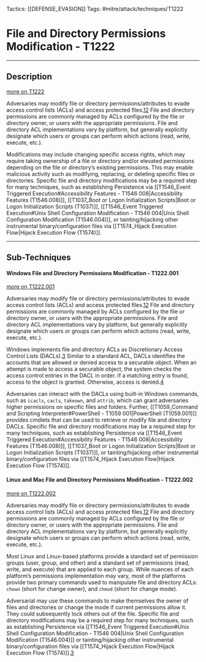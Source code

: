 Tactics: [[DEFENSE_EVASION]]
Tags: #mitre/attack/techniques/T1222  

# File and Directory Permissions Modification - T1222
---
## Description
[more on T1222](https://attack.mitre.org/techniques/T1222)

Adversaries may modify file or directory permissions/attributes to evade access control lists (ACLs) and access protected files.[1](https://www.hybrid-analysis.com/sample/ef0d2628823e8e0a0de3b08b8eacaf41cf284c086a948bdfd67f4e4373c14e4d?environmentId=100)[2](https://www.hybrid-analysis.com/sample/22dab012c3e20e3d9291bce14a2bfc448036d3b966c6e78167f4626f5f9e38d6?environmentId=110) File and directory permissions are commonly managed by ACLs configured by the file or directory owner, or users with the appropriate permissions. File and directory ACL implementations vary by platform, but generally explicitly designate which users or groups can perform which actions (read, write, execute, etc.).

Modifications may include changing specific access rights, which may require taking ownership of a file or directory and/or elevated permissions depending on the file or directory’s existing permissions. This may enable malicious activity such as modifying, replacing, or deleting specific files or directories. Specific file and directory modifications may be a required step for many techniques, such as establishing Persistence via [[T1546_Event Triggered Execution#Accessibility Features - T1546 008|Accessibility Features (T1546.008)]], [[T1037_Boot or Logon Initialization Scripts|Boot or Logon Initialization Scripts (T1037)]], [[T1546_Event Triggered Execution#Unix Shell Configuration Modification - T1546 004|Unix Shell Configuration Modification (T1546.004)]], or tainting/hijacking other instrumental binary/configuration files via [[T1574_Hijack Execution Flow|Hijack Execution Flow (T1574)]].

---
## Sub-Techniques

#### Windows File and Directory Permissions Modification - T1222.001
[more on T1222.001](https://attack.mitre.org/techniques/T1222/001)

Adversaries may modify file or directory permissions/attributes to evade access control lists (ACLs) and access protected files.[1](https://www.hybrid-analysis.com/sample/ef0d2628823e8e0a0de3b08b8eacaf41cf284c086a948bdfd67f4e4373c14e4d?environmentId=100)[2](https://www.hybrid-analysis.com/sample/22dab012c3e20e3d9291bce14a2bfc448036d3b966c6e78167f4626f5f9e38d6?environmentId=110) File and directory permissions are commonly managed by ACLs configured by the file or directory owner, or users with the appropriate permissions. File and directory ACL implementations vary by platform, but generally explicitly designate which users or groups can perform which actions (read, write, execute, etc.).

Windows implements file and directory ACLs as Discretionary Access Control Lists (DACLs).[3](https://docs.microsoft.com/windows/desktop/secauthz/dacls-and-aces) Similar to a standard ACL, DACLs identifies the accounts that are allowed or denied access to a securable object. When an attempt is made to access a securable object, the system checks the access control entries in the DACL in order. If a matching entry is found, access to the object is granted. Otherwise, access is denied.[4](https://docs.microsoft.com/en-us/windows/win32/secauthz/access-control-lists)

Adversaries can interact with the DACLs using built-in Windows commands, such as `icacls`, `cacls`, `takeown`, and `attrib`, which can grant adversaries higher permissions on specific files and folders. Further, [[T1059_Command and Scripting Interpreter#PowerShell - T1059 001|PowerShell (T1059.001)]] provides cmdlets that can be used to retrieve or modify file and directory DACLs. Specific file and directory modifications may be a required step for many techniques, such as establishing Persistence via [[T1546_Event Triggered Execution#Accessibility Features - T1546 008|Accessibility Features (T1546.008)]], [[T1037_Boot or Logon Initialization Scripts|Boot or Logon Initialization Scripts (T1037)]], or tainting/hijacking other instrumental binary/configuration files via [[T1574_Hijack Execution Flow|Hijack Execution Flow (T1574)]].

#### Linux and Mac File and Directory Permissions Modification - T1222.002
[more on T1222.002](https://attack.mitre.org/techniques/T1222/002)

Adversaries may modify file or directory permissions/attributes to evade access control lists (ACLs) and access protected files.[1](https://www.hybrid-analysis.com/sample/ef0d2628823e8e0a0de3b08b8eacaf41cf284c086a948bdfd67f4e4373c14e4d?environmentId=100)[2](https://www.hybrid-analysis.com/sample/22dab012c3e20e3d9291bce14a2bfc448036d3b966c6e78167f4626f5f9e38d6?environmentId=110) File and directory permissions are commonly managed by ACLs configured by the file or directory owner, or users with the appropriate permissions. File and directory ACL implementations vary by platform, but generally explicitly designate which users or groups can perform which actions (read, write, execute, etc.).

Most Linux and Linux-based platforms provide a standard set of permission groups (user, group, and other) and a standard set of permissions (read, write, and execute) that are applied to each group. While nuances of each platform’s permissions implementation may vary, most of the platforms provide two primary commands used to manipulate file and directory ACLs: `chown` (short for change owner), and `chmod` (short for change mode).

Adversarial may use these commands to make themselves the owner of files and directories or change the mode if current permissions allow it. They could subsequently lock others out of the file. Specific file and directory modifications may be a required step for many techniques, such as establishing Persistence via [[T1546_Event Triggered Execution#Unix Shell Configuration Modification - T1546 004|Unix Shell Configuration Modification (T1546.004)]] or tainting/hijacking other instrumental binary/configuration files via [[T1574_Hijack Execution Flow|Hijack Execution Flow (T1574)]].[3](https://labs.sentinelone.com/20-common-tools-techniques-used-by-macos-threat-actors-malware/)




